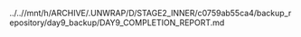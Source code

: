 ../..//mnt/h/ARCHIVE/.UNWRAP/D/STAGE2_INNER/c0759ab55ca4/backup_repository/day9_backup/DAY9_COMPLETION_REPORT.md